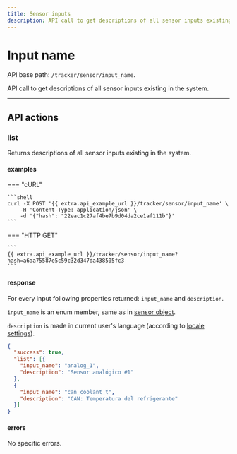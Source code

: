 ```yaml
---
title: Sensor inputs
description: API call to get descriptions of all sensor inputs existing in the system. 
---
```


# Input name

API base path: `/tracker/sensor/input_name`.

API call to get descriptions of all sensor inputs existing in the system.

<hr>

## API actions

### list

Returns descriptions of all sensor inputs existing in the system. 

#### examples

=== "cURL"

    ```shell
    curl -X POST '{{ extra.api_example_url }}/tracker/sensor/input_name' \
        -H 'Content-Type: application/json' \ 
        -d '{"hash": "22eac1c27af4be7b9d04da2ce1af111b"}'
    ```

=== "HTTP GET"

    ```
    {{ extra.api_example_url }}/tracker/sensor/input_name?hash=a6aa75587e5c59c32d347da438505fc3
    ```

#### response

For every input following properties returned: `input_name` and `description`.

`input_name` is an enum member, same as in [sensor object](./index.md).

`description` is made in current user's language (according to [locale settings](../../../commons/user/settings/index.md)).

```json
{
  "success": true,
  "list": [{
    "input_name": "analog_1", 
    "description": "Sensor analógico #1"
  },
  {
    "input_name": "can_coolant_t",
	"description": "CAN: Temperatura del refrigerante"
  }]
}
```

#### errors

No specific errors.
